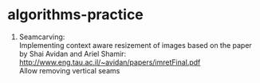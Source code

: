 # algorithms-practice
1. Seamcarving:  
Implementing context aware resizement of images based on the paper by Shai Avidan and Ariel Shamir:  
http://www.eng.tau.ac.il/~avidan/papers/imretFinal.pdf  
Allow removing vertical seams
